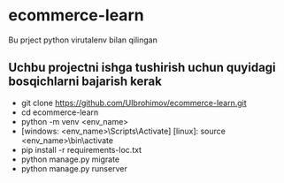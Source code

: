 # ecommerce-learn

Bu prject python virutalenv bilan qilingan

## Uchbu projectni ishga tushirish uchun quyidagi bosqichlarni bajarish kerak

- git clone https://github.com/UIbrohimov/ecommerce-learn.git
- cd ecommerce-learn
- python -m venv <env_name>
- [windows: <env_name>\Scripts\Activate]
   [linux]: source <env_name>\bin\activate
- pip install -r requirements-loc.txt
- python manage.py migrate
- python manage.py runserver
